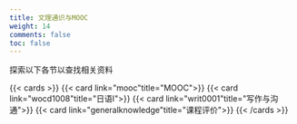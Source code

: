 ```yaml
---
title: 文理通识与MOOC
weight: 14
comments: false
toc: false
---
```

探索以下各节以查找相关资料
<!--more-->
{{< cards >}}
{{< card link="mooc"title="MOOC">}}
{{< card link="wocd1008"title="日语I">}}
{{< card link="writ0001"title="写作与沟通">}}
{{< card link="generalknowledge"title="课程评价">}}
{{< /cards >}}

